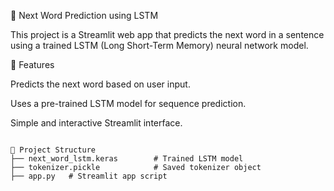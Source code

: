 🧠 Next Word Prediction using LSTM

This project is a Streamlit web app that predicts the next word in a sentence using a trained LSTM (Long Short-Term Memory) neural network model.

🚀 Features

Predicts the next word based on user input.

Uses a pre-trained LSTM model for sequence prediction.

Simple and interactive Streamlit interface.

```

🧩 Project Structure
├── next_word_lstm.keras        # Trained LSTM model
├── tokenizer.pickle            # Saved tokenizer object
├── app.py   # Streamlit app script

```
